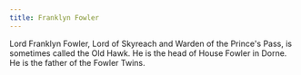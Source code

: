 ```yaml
---
title: Franklyn Fowler
---
```


Lord Franklyn Fowler, Lord of Skyreach and Warden of the Prince's Pass, is sometimes called the Old Hawk. He is the head of House Fowler in Dorne. He is the father of the Fowler Twins.


